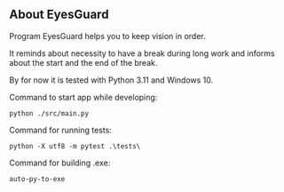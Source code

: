## About EyesGuard
Program EyesGuard helps you to keep vision in order.

It reminds about necessity to have a break during long work and informs about the start and the end of the break.

By for now it is tested with Python 3.11 and Windows 10.

Command to start app while developing:
```
python ./src/main.py
```

Command for running tests:
```
python -X utf8 -m pytest .\tests\
```

Command for building .exe:
```
auto-py-to-exe
```